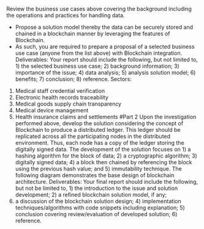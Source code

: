 Review the business use cases above covering the background including the
operations and practices for handling data.
- Propose a solution model thereby the data can be securely stored and chained in a
blockchain manner by leveraging the features of Blockchain.
- As such, you are required to prepare a proposal of a selected business use case
(anyone from the list above) with Blockchain integration.
Deliverables:
Your report should include the following, but not limited to, 1) the selected business
use case; 2) background information; 3) importance of the issue; 4) data analysis; 5)
analysis solution model; 6) benefits; 7) conclusion; 8) reference.
Sectors:
1) Medical staff credential verification
2) Electronic health records traceability
3) Medical goods supply chain transparency
4) Medical device management
5) Health insurance claims and settlements
#Part 2
Upon the investigation performed above, develop the solution considering the concept
of Blockchain to produce a distributed ledger. This ledger should be replicated across
all the participating nodes in the distributed environment. Thus, each node has a copy
of the ledger storing the digitally signed data. The development of the solution focuses 
on 1) a hashing algorithm for the block of data; 2) a cryptographic algorithm; 3)
digitally signed data; 4) a block then chained by referencing the block using the
previous hash value; and 5) immutability technique. The following diagram
demonstrates the base design of blockchain architecture. 
Deliverables:
Your final report should include the following, but not be limited to, 1) the introduction
to the issue and solution development; 2) a refined blockchain solution model, if any;
3) a discussion of the blockchain solution design; 4) implementation
techniques/algorithms with code snippets including explanation; 5) conclusion
covering review/evaluation of developed solution; 6) reference.
